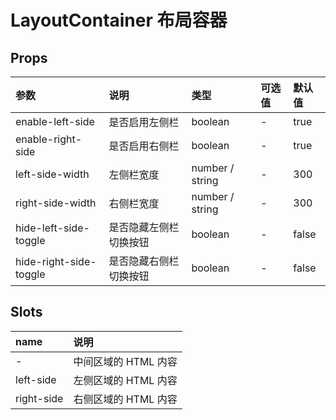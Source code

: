 # LayoutContainer 布局容器 <Badge type="pro" text="专业版" />

## Props

| 参数                   | 说明                   | 类型            | 可选值 | 默认值 |
| :--------------------- | :--------------------- | :-------------- | :----- | :----- |
| enable-left-side       | 是否启用左侧栏         | boolean         | -      | true   |
| enable-right-side      | 是否启用右侧栏         | boolean         | -      | true   |
| left-side-width        | 左侧栏宽度             | number / string | -      | 300    |
| right-side-width       | 右侧栏宽度             | number / string | -      | 300    |
| hide-left-side-toggle  | 是否隐藏左侧栏切换按钮 | boolean         | -      | false  |
| hide-right-side-toggle | 是否隐藏右侧栏切换按钮 | boolean         | -      | false  |

## Slots

| name       | 说明                 |
| :--------- | :------------------- |
| -          | 中间区域的 HTML 内容 |
| left-side  | 左侧区域的 HTML 内容 |
| right-side | 右侧区域的 HTML 内容 |